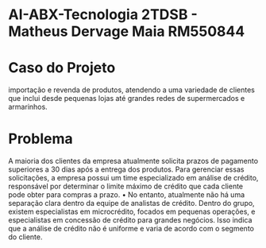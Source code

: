 # AI-ABX-Tecnologia 2TDSB - Matheus Dervage Maia RM550844

# Caso do Projeto 
importação e revenda de produtos, atendendo a uma variedade de clientes que inclui desde pequenas lojas até grandes redes de supermercados e armarinhos.

# Problema
A maioria dos clientes da empresa atualmente solicita prazos de pagamento
superiores a 30 dias após a entrega dos produtos. Para gerenciar essas
solicitações, a empresa possui um time especializado em análise de crédito,
responsável por determinar o limite máximo de crédito que cada cliente pode obter
para compras a prazo.
• No entanto, atualmente não há uma separação clara dentro da equipe de analistas
de crédito. Dentro do grupo, existem especialistas em microcrédito, focados em
pequenas operações, e especialistas em concessão de crédito para grandes
negócios. Isso indica que a análise de crédito não é uniforme e varia de acordo com
o segmento do cliente.

